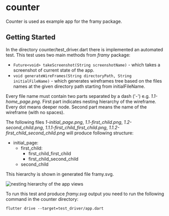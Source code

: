 # counter

Counter is used as example app for the framy package.

## Getting Started

In the directory counter/test_driver.dart there is implemented an automated test.
This test uses two main methods from *framy* package: 
- ```Future<void> takeScreenshot(String screenshotName)``` - which takes a screenshot of current state of the app.
- ```void generateWireFrames(String directoryPath, String initialFileName)``` - which generates wireframes tree based on the files names at the given directory path starting from initialFileName.


Every file name must contain two parts separated by a dash ('-') e.g. *1.1-home_page.png*.
First part indicates nesting hierarchy of the wireframe. Every dot means deeper node.
Second part means the name of the wireframe (with no spaces).

The following files *1-initial_page.png*, *1.1-first_child.png*, *1.2-second_child.png*, *1.1.1-first_child_first_child.png*, *1.1.2-first_child_second_child.png* will produce following structure:
- initial_page:
    -  first_child:
        - first_child_first_child
        - first_child_second_child
    - second_child
    
This hierarchy is shown in generated file framy.svg. 

![nesting hierarchy of the app views](https://i.ibb.co/sJTd2Qs/Screenshot-2020-02-04-at-09-58-01.png)


To run this test and produce *framy.svg* output you need to run the following command in the counter directory:
```
flutter drive --target=test_driver/app.dart 
```